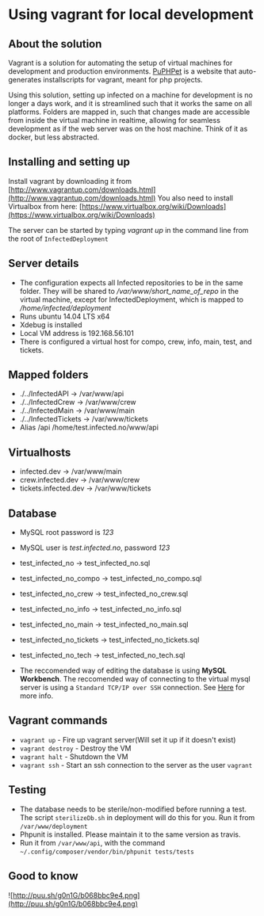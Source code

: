 # Using vagrant for local development

## About the solution

Vagrant is a solution for automating the setup of virtual machines for development and production environments. [PuPHPet](puphpet.com) is a website that auto-generates installscripts for vagrant, meant for php projects.

Using this solution, setting up infected on a machine for development is no longer a days work, and it is streamlined such that it works the same on all platforms. Folders are mapped in, such that changes made are accessible from inside the virtual machine in realtime, allowing for seamless development as if the web server was on the host machine. Think of it as docker, but less abstracted.

## Installing and setting up

Install vagrant by downloading it from [http://www.vagrantup.com/downloads.html](http://www.vagrantup.com/downloads.html)
You also need to install Virtualbox from here: [https://www.virtualbox.org/wiki/Downloads](https://www.virtualbox.org/wiki/Downloads)

The server can be started by typing *vagrant up* in the command line from the root of `InfectedDeployment`

## Server details

 * The configuration expects all Infected repositories to be in the same folder. They will be shared to */var/www/short_name_of_repo* in the virtual machine, except for InfectedDeployment, which is mapped to */home/infected/deployment*
 * Runs ubuntu 14.04 LTS x64
 * Xdebug is installed
 * Local VM address is 192.168.56.101
 * There is configured a virtual host for compo, crew, info, main, test, and tickets.

## Mapped folders

 * ./../InfectedAPI -> /var/www/api
 * ./../InfectedCrew -> /var/www/crew
 * ./../InfectedMain -> /var/www/main
 * ./../InfectedTickets -> /var/www/tickets
 * Alias /api /home/test.infected.no/www/api

## Virtualhosts

 * infected.dev -> /var/www/main
 * crew.infected.dev -> /var/www/crew
 * tickets.infected.dev -> /var/www/tickets

## Database

 * MySQL root password is *123*
 * MySQL user is *test.infected.no*, password *123*

 * test_infected_no -> test_infected_no.sql
 * test_infected_no_compo -> test_infected_no_compo.sql
 * test_infected_no_crew -> test_infected_no_crew.sql
 * test_infected_no_info -> test_infected_no_info.sql
 * test_infected_no_main -> test_infected_no_main.sql
 * test_infected_no_tickets -> test_infected_no_tickets.sql
 * test_infected_no_tech -> test_infected_no_tech.sql

 * The reccomended way of editing the database is using **MySQL Workbench**. The reccomended way of connecting to the virtual mysql server is using a `Standard TCP/IP over SSH` connection. See [Here](https://blog.slewsystems.com/2014/01/01/connecting-to-a-puphpet-vagrant-ftp-and-mysql-servers/) for more info.

## Vagrant commands

 * `vagrant up` - Fire up vagrant server(Will set it up if it doesn't exist)
 * `vagrant destroy` - Destroy the VM
 * `vagrant halt` - Shutdown the VM
 * `vagrant ssh` - Start an ssh connection to the server as the user `vagrant`

## Testing

 * The database needs to be sterile/non-modified before running a test. The script `sterilizeDb.sh` in deployment will do this for you. Run it from `/var/www/deployment`
 * Phpunit is installed. Please maintain it to the same version as travis.
 * Run it from `/var/www/api`, with the command `~/.config/composer/vendor/bin/phpunit tests/tests`

## Good to know

![http://puu.sh/g0n1G/b068bbc9e4.png](http://puu.sh/g0n1G/b068bbc9e4.png)

